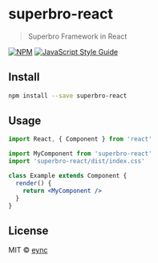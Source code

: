 # superbro-react

> Superbro Framework in React

[![NPM](https://img.shields.io/npm/v/superbro-react.svg)](https://www.npmjs.com/package/superbro-react) [![JavaScript Style Guide](https://img.shields.io/badge/code_style-standard-brightgreen.svg)](https://standardjs.com)

## Install

```bash
npm install --save superbro-react
```

## Usage

```jsx
import React, { Component } from 'react'

import MyComponent from 'superbro-react'
import 'superbro-react/dist/index.css'

class Example extends Component {
  render() {
    return <MyComponent />
  }
}
```

## License

MIT © [eync](https://github.com/eync)
